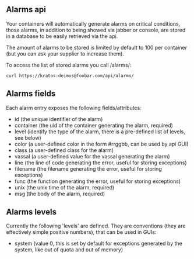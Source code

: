 Alarms api
----------

Your containers will automatically generate alarms on critical conditions, those alarms, in addition to being showed via jabber or console, are stored in a database to be easily retrieved via the api.

The amount of alarms to be stored is limited by default to 100 per container (but you can ask your supplier to increase them).

To access the list of stored alarms you call /alarms/:

```
curl https://kratos:deimos@foobar.com/api/alarms/
```

Alarms fields
-------------

Each alarm entry exposes the following fields/attributes:

* id (the unique identifier of the alarm)
* container (the uid of the container generating the alarm, required)
* level (identify the type of the alarm, there is a pre-defined list of levels, see below)
* color (a user-defined color in the form #rrggbb, can be used by api GUI)
* class (a user-defined class for the alarm)
* vassal (a user-defined value for the vassal generating the alarm)
* line (the line of code generating the error, useful for storing exceptions)
* filename (the filename generating the error, useful for storing exceptions)
* func (the function generating the error, useful for storing exceptions)
* unix (the unix time of the alarm, required)
* msg (the body of the alarm, required)


Alarms levels
-------------

Currently the following 'levels' are defined. They are conventions (they are effectively simple positive numbers), that can be used in GUIs:

* system (value 0, this is set by default for exceptions generated by the system, like out of quota and out of memory)
